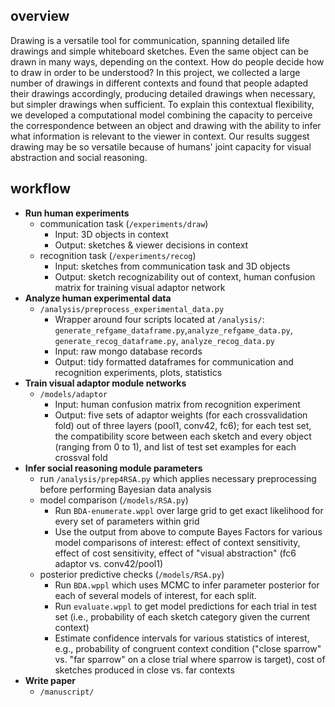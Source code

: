 ## overview
Drawing is a versatile tool for communication, spanning detailed life drawings and simple whiteboard sketches. Even the same object can be drawn in many ways, depending on the context. How do people decide how to draw in order to be understood? In this project, we collected a large number of drawings in different contexts and found that people adapted their drawings accordingly, producing detailed drawings when necessary, but simpler drawings when sufficient. To explain this contextual flexibility, we developed a computational model combining the capacity to perceive the correspondence between an object and drawing with the ability to infer what information is relevant to the viewer in context. Our results suggest drawing may be so versatile because of humans' joint capacity for visual abstraction and social reasoning.

## workflow

- **Run human experiments**
  - communication task (`/experiments/draw`)
    - Input: 3D objects in context
    - Output: sketches & viewer decisions in context
  - recognition task (`/experiments/recog`) 
    - Input: sketches from communication task and 3D objects
    - Output: sketch recognizability out of context, human confusion matrix for training visual adaptor network
- **Analyze human experimental data**
  - `/analysis/preprocess_experimental_data.py`
    - Wrapper around four scripts located at `/analysis/`: `generate_refgame_dataframe.py`,`analyze_refgame_data.py`, `generate_recog_dataframe.py`, `analyze_recog_data.py`
    - Input: raw mongo database records
    - Output: tidy formatted dataframes for communication and recognition experiments, plots, statistics
- **Train visual adaptor module networks**
  - `/models/adaptor`
    - Input: human confusion matrix from recognition experiment
    - Output: five sets of adaptor weights (for each crossvalidation fold) out of three layers (pool1, conv42, fc6); for each test set, the compatibility score between each sketch and every object (ranging from 0 to 1), and list of test set examples for each crossval fold
- **Infer social reasoning module parameters** 
  - run `/analysis/prep4RSA.py` which applies necessary preprocessing before performing Bayesian data analysis
  - model comparison (`/models/RSA.py`)
    - Run `BDA-enumerate.wppl` over large grid to get exact likelihood for every set of parameters within grid
    - Use the output from above to compute Bayes Factors for various model comparisons of interest: effect of context sensitivity, effect of cost sensitivity, effect of "visual abstraction" (fc6 adaptor vs. conv42/pool1)
  - posterior predictive checks (`/models/RSA.py`)
    - Run `BDA.wppl` which uses MCMC to infer parameter posterior for each of several models of interest, for each split.
    - Run `evaluate.wppl` to get model predictions for each trial in test set (i.e., probability of each sketch category given the current context)
    - Estimate confidence intervals for various statistics of interest, e.g., probability of congruent context condition ("close sparrow" vs. "far sparrow" on a close trial where sparrow is target), cost of sketches produced in close vs. far contexts
- **Write paper**
  - `/manuscript/`
